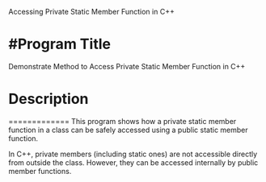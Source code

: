 Accessing Private Static Member Function in C++

#Program Title
==============
Demonstrate Method to Access Private Static Member Function in C++



# Description
=============
This program shows how a private static member function in a class can be safely accessed using a public static member function.

In C++, private members (including static ones) are not accessible directly from outside the class. However, they can be accessed internally by public member functions.
